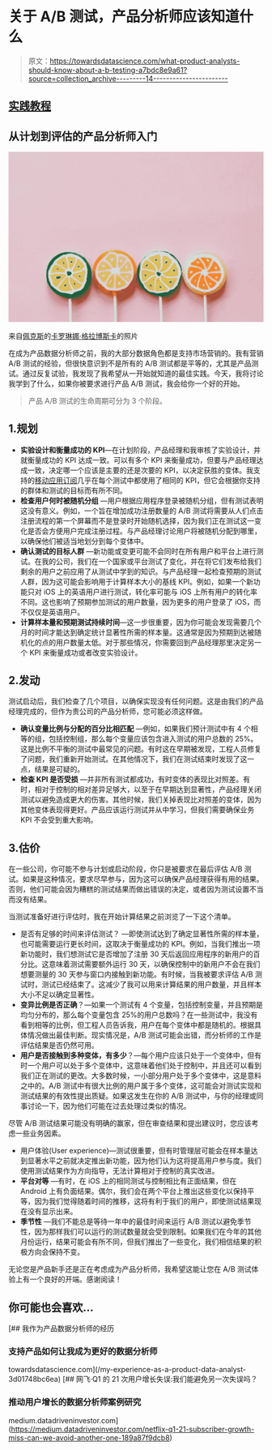 # 关于 A/B 测试，产品分析师应该知道什么

> 原文：<https://towardsdatascience.com/what-product-analysts-should-know-about-a-b-testing-a7bdc8e9a61?source=collection_archive---------14----------------------->

## [实践教程](https://towardsdatascience.com/tagged/hands-on-tutorials)

## 从计划到评估的产品分析师入门

![](img/2678ec8207e2de494c2e10073d61ee36.png)

来自[佩克斯](https://www.pexels.com/photo/assorted-colorful-lollipops-on-pink-background-4202998/?utm_content=attributionCopyText&utm_medium=referral&utm_source=pexels)的[卡罗琳娜·格拉博斯卡](https://www.pexels.com/@karolina-grabowska?utm_content=attributionCopyText&utm_medium=referral&utm_source=pexels)的照片

在成为产品数据分析师之前，我的大部分数据角色都是支持市场营销的。我有营销 A/B 测试的经验，但很快意识到不是所有的 A/B 测试都是平等的，尤其是产品测试。通过反复试验，我发现了我希望从一开始就知道的最佳实践。今天，我将讨论我学到了什么，如果你被要求进行产品 A/B 测试，我会给你一个好的开始。

> 产品 A/B 测试的生命周期可分为 3 个阶段。

## 1.规划

*   **实验设计和衡量成功的 KPI**—在计划阶段，产品经理和我审核了实验设计，并就衡量成功的 KPI 达成一致。可以有多个 KPI 来衡量成功，但要与产品经理达成一致，决定哪一个应该是主要的还是次要的 KPI，以决定获胜的变体。我支持的[移动应用订阅](https://uplandsoftware.com/localytics/resources/blog/subscription-based-apps-pros-cons-and-how-to-make-the-big-bucks/)几乎在每个测试中都使用了相同的 KPI，但它会根据你支持的群体和测试的目标而有所不同。
*   **检查用户何时被随机分组** —用户根据应用程序登录被随机分组，但有测试表明这没有意义。例如，一个旨在增加成功注册数量的 A/B 测试将需要从人们点击注册流程的第一个屏幕而不是登录时开始随机选择，因为我们正在测试这一变化是否会方便用户完成注册过程。与产品经理讨论用户将被随机分配到哪里，以确保他们被适当地划分到每个变体中。
*   **确认测试的目标人群** —新功能或变更可能不会同时在所有用户和平台上进行测试。在我的公司，我们在一个国家或平台测试了变化，并在将它们发布给我们剩余的用户之前应用了从测试中学到的知识。与产品经理一起检查预期的测试人群，因为这可能会影响用于计算样本大小的基线 KPI。例如，如果一个新功能只对 iOS 上的英语用户进行测试，转化率可能与 iOS 上所有用户的转化率不同。这也影响了预期参加测试的用户数量，因为更多的用户登录了 iOS，而不仅仅是英语用户。
*   **计算样本量和预期测试持续时间**—这一步很重要，因为你可能会发现需要几个月的时间才能达到确定统计显著性所需的样本量。这通常是因为预期到达被随机化的点的用户数量太低。对于那些情况，你需要回到产品经理那里决定另一个 KPI 来衡量成功或者改变实验设计。

## 2.发动

测试启动后，我们检查了几个项目，以确保实现没有任何问题。这是由我们的产品经理完成的，但作为贵公司的产品分析师，您可能必须这样做。

*   **确认变量比例与分配的百分比相匹配** —例如，如果我们预计测试中有 4 个相等的组，包括控制组，那么每个变量应该包含进入测试的用户总数的 25%。这是比例不平衡的测试中最常见的问题。有时这在早期被发现，工程人员修复了问题，我们重新开始测试。在其他情况下，我们在测试结束时发现了这一点，结果是可疑的。
*   **检查 KPI 是否受损** —并非所有测试都成功，有时变体的表现比对照差。有时，相对于控制的相对差异足够大，以至于在早期达到显著性，产品经理关闭测试以避免造成更大的伤害。其他时候，我们关掉表现比对照差的变体，因为其他变体表现得更好。产品应该运行测试并从中学习，但我们需要确保业务 KPI 不会受到重大影响。

## 3.估价

在一些公司，你可能不参与计划或启动阶段，你只是被要求在最后评估 A/B 测试。如果是这种情况，要求尽早参与，因为这可以确保产品经理获得有用的结果。否则，他们可能会因为糟糕的测试结果而做出错误的决定，或者因为测试设置不当而没有结果。

当测试准备好进行评估时，我在开始计算结果之前浏览了一下这个清单。

*   是否有足够的时间来评估测试？ —即使测试达到了确定显著性所需的样本量，也可能需要运行更长时间，这取决于衡量成功的 KPI。例如，当我们推出一项新功能时，我们想测试它是否增加了注册 30 天后返回应用程序的新用户的百分比。这意味着测试需要额外运行 30 天，以确保控制中的新用户不会在我们想要测量的 30 天参与窗口内接触到新功能。有时候，当我被要求评估 A/B 测试时，测试已经结束了。这减少了我可以用来计算结果的用户数量，并且样本大小不足以确定显著性。
*   **变异比例是否正确**？—如果一个测试有 4 个变量，包括控制变量，并且预期是均匀分布的，那么每个变量包含 25%的用户总数吗？在一些测试中，我没有看到相等的比例，但工程人员告诉我，用户在每个变体中都是随机的。根据具体情况做出最佳判断。现实情况是，A/B 测试可能会出错，而分析师的工作是评估结果是否仍然可用。
*   **用户是否接触到多种变体，有多少**？—每个用户应该只处于一个变体中，但有时一个用户可以处于多个变体中，这意味着他们处于控制中，并且还可以看到我们正在测试的更改。大多数时候，一小部分用户处于多个变体中，这是意料之中的。A/B 测试中有很大比例的用户属于多个变体，这可能会对测试实现和测试结果的有效性提出质疑。如果这发生在你的 A/B 测试中，与你的经理或同事讨论一下，因为他们可能在过去处理过类似的情况。

尽管 A/B 测试结果可能没有明确的赢家，但在审查结果和提出建议时，您应该考虑一些业务因素。

*   用户体验(User experience)—测试很重要，但有时管理层可能会在样本量达到显著水平之前就决定推出新功能，因为他们认为这将提高用户参与度。我们使用测试结果作为方向指导，无法计算相对于控制的真实改进。
*   **平台对等** —有时，在 iOS 上的相同测试与控制相比有正面结果，但在 Android 上有负面结果。偶尔，我们会在两个平台上推出这些变化以保持平等，因为我们觉得随着时间的推移，这将有利于我们的用户，即使测试结果现在没有显示出来。
*   **季节性** —我们不能总是等待一年中的最佳时间来运行 A/B 测试以避免季节性，因为那样我们可以运行的测试数量就会受到限制。如果我们在今年的其他月份运行，结果可能会有所不同，但我们推出了一些变化，我们相信结果的积极方向会保持不变。

无论您是产品新手还是正在考虑成为产品分析师，我希望这能让您在 A/B 测试体验上有一个良好的开端。感谢阅读！

## 你可能也会喜欢…

[](/my-experience-as-a-product-data-analyst-3d01748bc6ea) [## 我作为产品数据分析师的经历

### 支持产品如何让我成为更好的数据分析师

towardsdatascience.com](/my-experience-as-a-product-data-analyst-3d01748bc6ea) [](https://medium.datadriveninvestor.com/netflix-q1-21-subscriber-growth-miss-can-we-avoid-another-one-189a87f9dcb8) [## 网飞·Q1 的 21 次用户增长失误:我们能避免另一次失误吗？

### 推动用户增长的数据分析师案例研究

medium.datadriveninvestor.com](https://medium.datadriveninvestor.com/netflix-q1-21-subscriber-growth-miss-can-we-avoid-another-one-189a87f9dcb8)